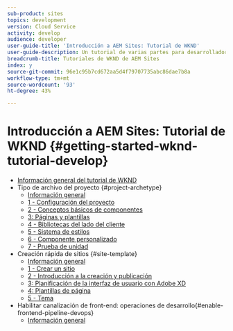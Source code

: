 ```yaml
---
sub-product: sites
topics: development
version: Cloud Service
activity: develop
audience: developer
user-guide-title: 'Introducción a AEM Sites: Tutorial de WKND'
user-guide-description: Un tutorial de varias partes para desarrolladores que van a usar AEM por primera vez. Implementar un sitio AEM para una marca ficticia de ropa, WKND. Active la canalización front-end para acelerar el desarrollo hasta el ciclo de implementación.
breadcrumb-title: Tutoriales de WKND de AEM Sites
index: y
source-git-commit: 96e1c95b7cd672aa5d4f79707735abc86dae7b8a
workflow-type: tm+mt
source-wordcount: '93'
ht-degree: 43%

---
```



# Introducción a AEM Sites: Tutorial de WKND {#getting-started-wknd-tutorial-develop}

+ [Información general del tutorial de WKND](overview.md)
+ Tipo de archivo del proyecto {#project-archetype}
   + [Información general](./project-archetype/overview.md)
   + [1 - Configuración del proyecto](./project-archetype/project-setup.md)
   + [2 - Conceptos básicos de componentes](./project-archetype/component-basics.md)
   + [3: Páginas y plantillas](./project-archetype/pages-templates.md)
   + [4 - Bibliotecas del lado del cliente](./project-archetype/client-side-libraries.md)
   + [5 - Sistema de estilos](./project-archetype/style-system.md)
   + [6 - Componente personalizado](./project-archetype/custom-component.md)
   + [7 - Prueba de unidad](./project-archetype/unit-testing.md)
+ Creación rápida de sitios {#site-template}
   + [Información general](./site-template/overview.md)
   + [1 - Crear un sitio](./site-template/create-site.md)
   + [2 - Introducción a la creación y publicación](./site-template/author-content-publish.md)
   + [3: Planificación de la interfaz de usuario con Adobe XD](./site-template/ui-planning-adobe-xd.md)
   + [4: Plantillas de página](./site-template/page-templates.md)
   + [5 - Tema](./site-template/theming.md)
+ Habilitar canalización de front-end: operaciones de desarrollo{#enable-frontend-pipeline-devops}
   + [Información general](./enable-frontend-pipeline/overview.md)


